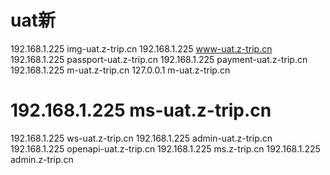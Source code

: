 # uat新

192.168.1.225  img-uat.z-trip.cn
192.168.1.225  www-uat.z-trip.cn
192.168.1.225  passport-uat.z-trip.cn
192.168.1.225  payment-uat.z-trip.cn
192.168.1.225  m-uat.z-trip.cn
127.0.0.1 m-uat.z-trip.cn
# 192.168.1.225  ms-uat.z-trip.cn
192.168.1.225  ws-uat.z-trip.cn
192.168.1.225  admin-uat.z-trip.cn
192.168.1.225  openapi-uat.z-trip.cn
192.168.1.225  ms.z-trip.cn
192.168.1.225  admin.z-trip.cn